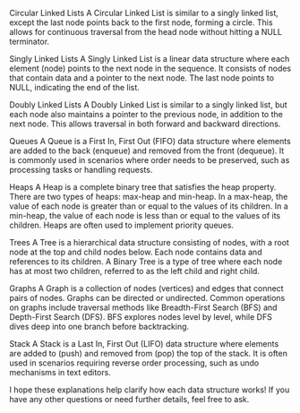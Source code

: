 Circular Linked Lists
A Circular Linked List is similar to a singly linked list, except the last node points back to the first node, forming a circle. This allows for continuous traversal from the head node without hitting a NULL terminator.

Singly Linked Lists
A Singly Linked List is a linear data structure where each element (node) points to the next node in the sequence. It consists of nodes that contain data and a pointer to the next node. The last node points to NULL, indicating the end of the list.

Doubly Linked Lists
A Doubly Linked List is similar to a singly linked list, but each node also maintains a pointer to the previous node, in addition to the next node. This allows traversal in both forward and backward directions.

Queues
A Queue is a First In, First Out (FIFO) data structure where elements are added to the back (enqueue) and removed from the front (dequeue). It is commonly used in scenarios where order needs to be preserved, such as processing tasks or handling requests.

Heaps
A Heap is a complete binary tree that satisfies the heap property. There are two types of heaps: max-heap and min-heap. In a max-heap, the value of each node is greater than or equal to the values of its children. In a min-heap, the value of each node is less than or equal to the values of its children. Heaps are often used to implement priority queues.

Trees
A Tree is a hierarchical data structure consisting of nodes, with a root node at the top and child nodes below. Each node contains data and references to its children. A Binary Tree is a type of tree where each node has at most two children, referred to as the left child and right child.

Graphs
A Graph is a collection of nodes (vertices) and edges that connect pairs of nodes. Graphs can be directed or undirected. Common operations on graphs include traversal methods like Breadth-First Search (BFS) and Depth-First Search (DFS). BFS explores nodes level by level, while DFS dives deep into one branch before backtracking.

Stack
A Stack is a Last In, First Out (LIFO) data structure where elements are added to (push) and removed from (pop) the top of the stack. It is often used in scenarios requiring reverse order processing, such as undo mechanisms in text editors.

I hope these explanations help clarify how each data structure works! If you have any other questions or need further details, feel free to ask.

